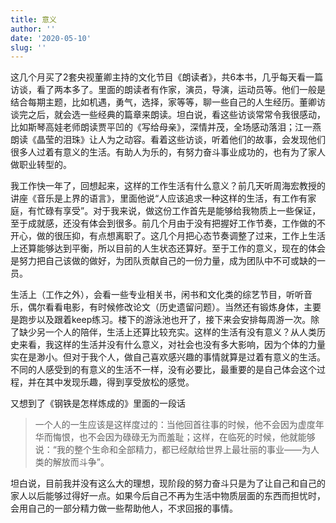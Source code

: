```yaml
---
title: 意义
author: ''
date: '2020-05-10'
slug: ''
---
```


这几个月买了2套央视董卿主持的文化节目《朗读者》，共6本书，几乎每天看一篇访谈，看了两本多了。里面的朗读者有作家，演员，导演，运动员等。他们一般是结合每期主题，比如机遇，勇气，选择，家等等，聊一些自己的人生经历。董卿访谈完之后，就会选一些经典的篇章来朗读。坦白说，看这些访谈常常令我很感动，比如斯琴高娃老师朗读贾平凹的《写给母亲》，深情并茂，全场感动落泪；江一燕朗读《晶莹的泪珠》让人为之动容。看着这些访谈，听着他们的故事，会发现他们很多人过着有意义的生活。有助人为乐的，有努力奋斗事业成功的，也有为了家人做职业转型的。

我工作快一年了，回想起来，这样的工作生活有什么意义？前几天听周海宏教授的讲座《音乐是上界的语言》，里面他说“人应该追求一种这样的生活，有工作有家庭，有忙碌有享受”。对于我来说，做这份工作首先是能够给我物质上一些保证，至于成就感，还没有体会到很多。前几个月由于没有把握好工作节奏，工作做的不开心，做的很压抑，有点想离职了。这几个月把心态节奏调整了过来，工作上生活上还算能够达到平衡，所以目前的人生状态还算好。至于工作的意义，现在的体会是努力把自己该做的做好，为团队贡献自己的一份力量，成为团队中不可或缺的一员。

生活上（工作之外），会看一些专业相关书，闲书和文化类的综艺节目，听听音乐，偶尔看看电影，有时候修改论文（历史遗留问题）。当然还有锻炼身体，主要是跑步以及跟着keep练习。楼下的游泳池也开了，接下来会安排每周游一次。除了缺少另一个人的陪伴，生活上还算比较充实。这样的生活有没有意义？从人类历史来看，我这样的生活并没有什么意义，对社会也没有多大影响，因为个体的力量实在是渺小。但对于我个人，做自己喜欢感兴趣的事情就算是过着有意义的生活。不同的人感受到的有意义的生活不一样，没有必要比，最重要的是自己体会这个过程，并在其中发现乐趣，得到享受放松的感觉。

又想到了《钢铁是怎样炼成的》里面的一段话
>一个人的一生应该是这样度过的：当他回首往事的时候，他不会因为虚度年华而悔恨，也不会因为碌碌无为而羞耻；这样，在临死的时候，他就能够说：“我的整个生命和全部精力，都已经献给世界上最壮丽的事业——为人类的解放而斗争”。

坦白说，目前我并没有这么大的理想，现阶段的努力奋斗只是为了让自己和自己的家人以后能够过得好一点。如果今后自己不再为生活中物质层面的东西而担忧时，会用自己的一部分精力做一些帮助他人，不求回报的事情。


